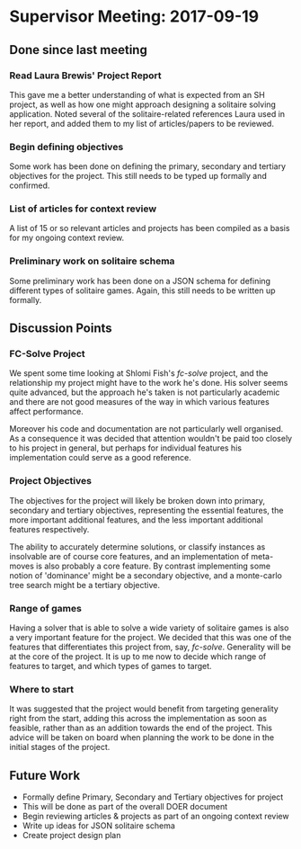 # Supervisor Meeting: 2017-09-19

## Done since last meeting

### Read Laura Brewis' Project Report

This gave me a better understanding of what is expected from an SH project, as
well as how one might approach designing a solitaire solving application. Noted
several of the solitaire-related references Laura used in her report, and added
them to my list of articles/papers to be reviewed.

### Begin defining objectives

Some work has been done on defining the primary, secondary and tertiary
objectives for the project. This still needs to be typed up formally and
confirmed.

### List of articles for context review

A list of 15 or so relevant articles and projects has been compiled as a basis
for my ongoing context review.

### Preliminary work on solitaire schema

Some preliminary work has been done on a JSON schema for defining different
types of solitaire games. Again, this still needs to be written up formally.

## Discussion Points

### FC-Solve Project

We spent some time looking at Shlomi Fish's _fc-solve_ project, and the
relationship my project might have to the work he's done. His solver seems
quite advanced, but the approach he's taken is not particularly academic and
there are not good measures of the way in which various features affect
performance.

Moreover his code and documentation are not particularly well organised.
As a consequence it was decided that attention wouldn't be paid too closely to
his project in general, but perhaps for individual features his implementation
could serve as a good reference.

### Project Objectives

The objectives for the project will likely be broken down into primary,
secondary and tertiary objectives, representing the essential features, the
more important additional features, and the less important additional features
respectively.

The ability to accurately determine solutions, or classify instances as
insolvable are of course core features, and an implementation of meta-moves is
also probably a core feature. By contrast implementing some notion of
'dominance' might be a secondary objective, and a monte-carlo tree search might
be a tertiary objective.

### Range of games

Having a solver that is able to solve a wide variety of solitaire games is also
a very important feature for the project. We decided that this was one of the
features that differentiates this project from, say, _fc-solve_. Generality
will be at the core of the project. It is up to me now to decide which range of
features to target, and which types of games to target.

### Where to start

It was suggested that the project would benefit from targeting generality right
from the start, adding this across the implementation as soon as feasible,
rather than as an addition towards the end of the project. This advice will
be taken on board when planning the work to be done in the initial stages
of the project.

## Future Work

- Formally define Primary, Secondary and Tertiary objectives for project
- This will be done as part of the overall DOER document
- Begin reviewing articles & projects as part of an ongoing context review
- Write up ideas for JSON solitaire schema
- Create project design plan
